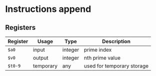 # Instructions append

## Registers

| Register | Usage     | Type    | Description                |
| -------- | --------- | ------- | -------------------------- |
| `$a0`    | input     | integer | prime index                |
| `$v0`    | output    | integer | nth prime value            |
| `$t0-9`  | temporary | any     | used for temporary storage |
